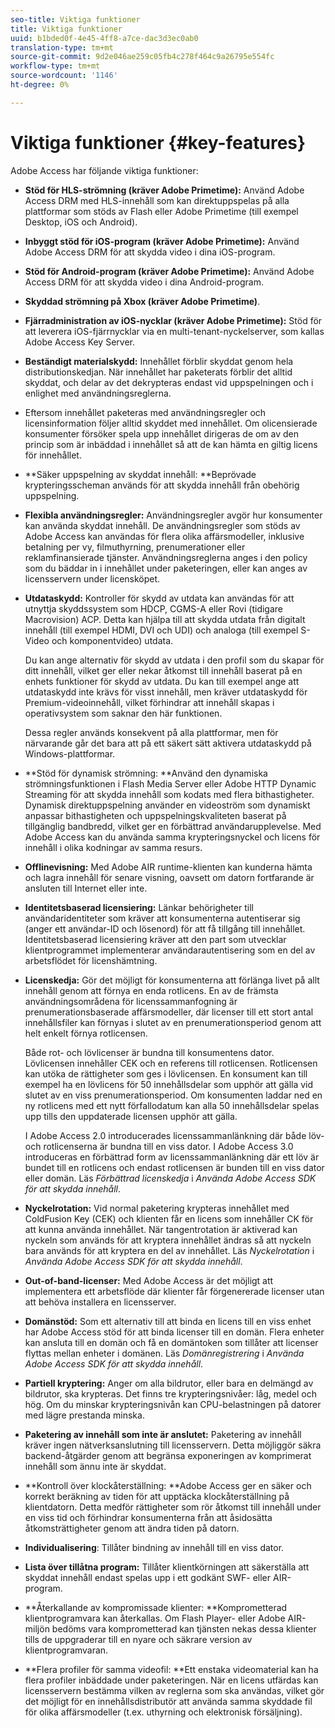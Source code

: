 ```yaml
---
seo-title: Viktiga funktioner
title: Viktiga funktioner
uuid: b1bded0f-4e45-4ff8-a7ce-dac3d3ec0ab0
translation-type: tm+mt
source-git-commit: 9d2e046ae259c05fb4c278f464c9a26795e554fc
workflow-type: tm+mt
source-wordcount: '1146'
ht-degree: 0%

---
```



# Viktiga funktioner {#key-features}

Adobe Access har följande viktiga funktioner:

* **Stöd för HLS-strömning (kräver Adobe Primetime):** Använd Adobe Access DRM med HLS-innehåll som kan direktuppspelas på alla plattformar som stöds av Flash eller Adobe Primetime (till exempel Desktop, iOS och Android).
* **Inbyggt stöd för iOS-program (kräver Adobe Primetime):** Använd Adobe Access DRM för att skydda video i dina iOS-program.
* **Stöd för Android-program (kräver Adobe Primetime):** Använd Adobe Access DRM för att skydda video i dina Android-program.
* **Skyddad strömning på Xbox (kräver Adobe Primetime)**.
* **Fjärradministration av iOS-nycklar (kräver Adobe Primetime):** Stöd för att leverera iOS-fjärrnycklar via en multi-tenant-nyckelserver, som kallas Adobe Access Key Server.
* **Beständigt materialskydd:** Innehållet förblir skyddat genom hela distributionskedjan. När innehållet har paketerats förblir det alltid skyddat, och delar av det dekrypteras endast vid uppspelningen och i enlighet med användningsreglerna.
* Eftersom innehållet paketeras med användningsregler och licensinformation följer alltid skyddet med innehållet. Om olicensierade konsumenter försöker spela upp innehållet dirigeras de om av den princip som är inbäddad i innehållet så att de kan hämta en giltig licens för innehållet.
* **Säker uppspelning av skyddat innehåll: **Beprövade krypteringsscheman används för att skydda innehåll från obehörig uppspelning.
* **Flexibla användningsregler:** Användningsregler avgör hur konsumenter kan använda skyddat innehåll. De användningsregler som stöds av Adobe Access kan användas för flera olika affärsmodeller, inklusive betalning per vy, filmuthyrning, prenumerationer eller reklamfinansierade tjänster. Användningsreglerna anges i den policy som du bäddar in i innehållet under paketeringen, eller kan anges av licensservern under licensköpet.
* **Utdataskydd:** Kontroller för skydd av utdata kan användas för att utnyttja skyddssystem som HDCP, CGMS-A eller Rovi (tidigare Macrovision) ACP. Detta kan hjälpa till att skydda utdata från digitalt innehåll (till exempel HDMI, DVI och UDI) och analoga (till exempel S-Video och komponentvideo) utdata.

   Du kan ange alternativ för skydd av utdata i den profil som du skapar för ditt innehåll, vilket ger eller nekar åtkomst till innehåll baserat på en enhets funktioner för skydd av utdata. Du kan till exempel ange att utdataskydd inte krävs för visst innehåll, men kräver utdataskydd för Premium-videoinnehåll, vilket förhindrar att innehåll skapas i operativsystem som saknar den här funktionen.

   Dessa regler används konsekvent på alla plattformar, men för närvarande går det bara att på ett säkert sätt aktivera utdataskydd på Windows-plattformar.

* **Stöd för dynamisk strömning: **Använd den dynamiska strömningsfunktionen i Flash Media Server eller Adobe HTTP Dynamic Streaming för att skydda innehåll som kodats med flera bithastigheter. Dynamisk direktuppspelning använder en videoström som dynamiskt anpassar bithastigheten och uppspelningskvaliteten baserat på tillgänglig bandbredd, vilket ger en förbättrad användarupplevelse. Med Adobe Access kan du använda samma krypteringsnyckel och licens för innehåll i olika kodningar av samma resurs.
* **Offlinevisning:** Med Adobe AIR runtime-klienten kan kunderna hämta och lagra innehåll för senare visning, oavsett om datorn fortfarande är ansluten till Internet eller inte.
* **Identitetsbaserad licensiering:** Länkar behörigheter till användaridentiteter som kräver att konsumenterna autentiserar sig (anger ett användar-ID och lösenord) för att få tillgång till innehållet. Identitetsbaserad licensiering kräver att den part som utvecklar klientprogrammet implementerar användarautentisering som en del av arbetsflödet för licenshämtning.
* **Licenskedja:** Gör det möjligt för konsumenterna att förlänga livet på allt innehåll genom att förnya en enda rotlicens. En av de främsta användningsområdena för licenssammanfogning är prenumerationsbaserade affärsmodeller, där licenser till ett stort antal innehållsfiler kan förnyas i slutet av en prenumerationsperiod genom att helt enkelt förnya rotlicensen.

   Både rot- och lövlicenser är bundna till konsumentens dator. Lövlicensen innehåller CEK och en referens till rotlicensen. Rotlicensen kan utöka de rättigheter som ges i lövlicensen. En konsument kan till exempel ha en lövlicens för 50 innehållsdelar som upphör att gälla vid slutet av en viss prenumerationsperiod. Om konsumenten laddar ned en ny rotlicens med ett nytt förfallodatum kan alla 50 innehållsdelar spelas upp tills den uppdaterade licensen upphör att gälla.

   I Adobe Access 2.0 introducerades licenssammanlänkning där både löv- och rotlicenserna är bundna till en viss dator. I Adobe Access 3.0 introduceras en förbättrad form av licenssammanlänkning där ett löv är bundet till en rotlicens och endast rotlicensen är bunden till en viss dator eller domän. Läs *Förbättrad licenskedja* i *Använda Adobe Access SDK för att skydda innehåll*.

* **Nyckelrotation:** Vid normal paketering krypteras innehållet med ColdFusion Key (CEK) och klienten får en licens som innehåller CK för att kunna använda innehållet. När tangentrotation är aktiverad kan nyckeln som används för att kryptera innehållet ändras så att nyckeln bara används för att kryptera en del av innehållet. Läs *Nyckelrotation* i *Använda Adobe Access SDK för att skydda innehåll*.

* **Out-of-band-licenser:** Med Adobe Access är det möjligt att implementera ett arbetsflöde där klienter får förgenererade licenser utan att behöva installera en licensserver.
* **Domänstöd:** Som ett alternativ till att binda en licens till en viss enhet har Adobe Access stöd för att binda licenser till en domän. Flera enheter kan ansluta till en domän och få en domäntoken som tillåter att licenser flyttas mellan enheter i domänen. Läs *Domänregistrering* i *Använda Adobe Access SDK för att skydda innehåll*.

* **Partiell kryptering:** Anger om alla bildrutor, eller bara en delmängd av bildrutor, ska krypteras. Det finns tre krypteringsnivåer: låg, medel och hög. Om du minskar krypteringsnivån kan CPU-belastningen på datorer med lägre prestanda minska.
* **Paketering av innehåll som inte är anslutet:** Paketering av innehåll kräver ingen nätverksanslutning till licensservern. Detta möjliggör säkra backend-åtgärder genom att begränsa exponeringen av komprimerat innehåll som ännu inte är skyddat.
* **Kontroll över klockåterställning: **Adobe Access ger en säker och korrekt beräkning av tiden för att upptäcka klockåterställning på klientdatorn. Detta medför rättigheter som rör åtkomst till innehåll under en viss tid och förhindrar konsumenterna från att åsidosätta åtkomsträttigheter genom att ändra tiden på datorn.
* **Individualisering**: Tillåter bindning av innehåll till en viss dator.
* **Lista över tillåtna program:** Tillåter klientkörningen att säkerställa att skyddat innehåll endast spelas upp i ett godkänt SWF- eller AIR-program.
* **Återkallande av kompromissade klienter: **Komprometterad klientprogramvara kan återkallas. Om Flash Player- eller Adobe AIR-miljön bedöms vara komprometterad kan tjänsten nekas dessa klienter tills de uppgraderar till en nyare och säkrare version av klientprogramvaran.
* **Flera profiler för samma videofil: **Ett enstaka videomaterial kan ha flera profiler inbäddade under paketeringen. När en licens utfärdas kan licensservern bestämma vilken av reglerna som ska användas, vilket gör det möjligt för en innehållsdistributör att använda samma skyddade fil för olika affärsmodeller (t.ex. uthyrning och elektronisk försäljning).

